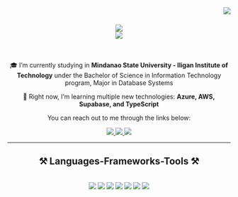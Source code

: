 <img align="right" src="https://visitor-badge.laobi.icu/badge?page_id=Rikuron.Rikuron" />

<h1 align="center">
        <img src="https://readme-typing-svg.herokuapp.com/?font=Righteous&size=35&center=true&vCenter=true&width=500&height=70&duration=2000&pause=1000000&lines=Hi+There!+👋+I'm+Josh+Eugenio,;" />
    <br />
    <img src="https://readme-typing-svg.herokuapp.com/?font=Righteous&size=35&center=true&vCenter=true&width=500&height=70&duration=4000&pause=1500&lines=a+Fullstack+Developer!;+an+aspiring+AI/ML+Specialist!;+an+aspiring+Game+Developer!;+an+aspiring+Cloud+Engineer;+a+Quantum+Computing+Enthusiast!;" />
</h1>

<br/>

<div align="center">
 
 🎓 I’m currently studying in **Mindanao State University - Iligan Institute of Technology** under the Bachelor of Science in Information Technology program, Major in Database Systems
 
 🌱 Right now, I’m learning multiple new technologies: **Azure, AWS, Supabase, and TypeScript**

You can reach out to me through the links below:

 </div>
 
<div align="center"> 
  <a href="mailto:josheugenio65@gmail.com">
    <img src="https://img.shields.io/badge/Gmail-333333?style=for-the-badge&logo=gmail&logoColor=red" />
  </a>
  <a href="https://www.linkedin.com/in/josh-eugenio-43148332b/" target="_blank">
    <img src="https://img.shields.io/badge/LinkedIn-0077B5?style=for-the-badge&logo=LinkedIn&logoColor=white" target="_blank" />
  </a>
  <a href="https://rikuron.github.io/Web-Portfolio/" target="_blank">
     <img src="https://img.shields.io/badge/Portfolio-FF5722?style=for-the-badge&logo=todoist&logoColor=white" target="_blank" />
  </a>
</div>

 <hr/>
 
<h2 align="center">⚒️ Languages-Frameworks-Tools ⚒️</h2>
<br/>
<div align="center">
    <img id="web-dev" src="https://skillicons.dev/icons?i=html,css,js,nodejs,php,npm,pnpm,postman" />
    <img id="frameworks-and-libraries" src="https://skillicons.dev/icons?i=react,express,jquery,tailwind,vite,nextjs" />
    <img id="programming" src="https://skillicons.dev/icons?i=java,py,ts" />
    <img id="database-and-data-analysis" src="https://skillicons.dev/icons?i=mysql,redis,mongodb,firebase,r,sklearn" />
    <img id="cloud-and-devops" src="https://skillicons.dev/icons?i=gitlab,gcp,vercel" >
    <img id="other-tools" src="https://skillicons.dev/icons?i=bash,figma,git,md,notion,ps,svg,vscode,idea,pycharm,androidstudio,windows,ubuntu" />
    <img id="socials" src="https://skillicons.dev/icons?i=discord,github,gmail,instagram,linkedin,stackoverflow" />
</div>


